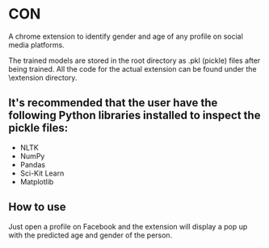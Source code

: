# CON
A chrome extension to identify gender and age of any profile on social media platforms.


The trained models are stored in the root directory as .pkl (pickle) files after being trained. All the code for the actual extension can be found under the \extension directory.

## It's recommended that the user have the following Python libraries installed to inspect the pickle files:
- NLTK
- NumPy
- Pandas
- Sci-Kit Learn
- Matplotlib



## How to use

Just open a profile on Facebook and the extension will display a pop up with the predicted age and gender of the person.
